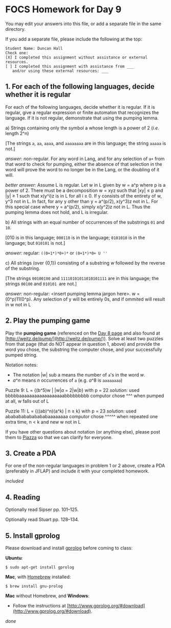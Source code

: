# FOCS Homework for Day 9

You may edit your answers into this file, or add a separate file in the same directory.

If you add a separate file, please include the following at the top:

```
Student Name: Duncan Hall
Check one:
[X] I completed this assignment without assistance or external resources.
[ ] I completed this assignment with assistance from ___
   and/or using these external resources: ___
```

## 1. For each of the following languages, decide whether it is regular

For each of the following languages, decide whether it is regular.  If it is regular, give a regular expression or finite automaton that recognizes the language.  If it is not regular, demonstrate that using the pumping lemma.

a) Strings containing only the symbol a whose length is a power of 2 (*i.e.* length 2^n)

[The strings `a`, `aa`, `aaaa`, and `aaaaaaaa` are in this language; the string `aaaaa` is not.]

*answer:* non-regular. For any word in Lang, and for any selection of `a+` from that word to check for pumping, either the absence of that selection in the word will prove the word to no longer be in the Lang, or the doubling of it will.

*better answer:* Assume L is regular. Let w in L given by w = a^p where p is a power of 2. There must be a decomposition w = xyz such that |xy| ≤ p and |y| ≥ 1 such that x(y^i)z is in L for all i ≥ 0. If y consists of the entirety of w, y^3 not in L. In fact, for any y other than y = a^(p/2), x(y^3)z not in L. For this special case where y = a^(p/2), simply x(y^2)z not in L. Thus the pumping lemma does not hold, and L is irregular.

b) All strings with an equal number of occurrences of the substrings `01` and `10`.

[010 is in this language; `000110` is in the language; `0101010` is in the language; but `010101` is not.]

*answer:* regular: `((0+1*)*0+)*` or `(0+1*)*0+ U ''`

c) All strings (over {0,1}) consisting of a substring _w_ followed by the reverse of the substring.

[The strings `00100100` and `11110101011010101111` are in this language; the strings `00100` and `010101 `are not.]

*answer:* non-regular: \<insert pumping lemma jargon here\>. w = (0^p)11(0^p). Any selection of y will be entirely 0s, and if ommited will result in w not in L

## 2. Play the pumping game

Play the **pumping game** (referenced on the [Day 8 page](https://sites.google.com/site/focs16fall/in-class-exercises/day-8) and also found at [http://weitz.de/pump/](http://weitz.de/pump/)).  Solve at least two puzzles from that page (that do NOT appear in question 1, above) and provide the word you chose, the substring the computer chose, and your successfully pumped string.

Notation notes:

- The notation |w| sub a means the number of `a`'s in the word _w_.
- _a_^_n_ means _n_ occurrences of `a` (e.g. _a_^8 is `aaaaaaaa`)

Puzzle 9: L = {(b^5)w | |w|_a_ = 2|w|_b_} with p = 22
*solution:* used bbbbbaaaaaaaaaaaaaaaaaabbbbbbbbb
                    computor chose   ^^^
            when pumped at all, w falls out of L

Puzzle 11: L = {((ab)^n)(a^k) | n ≥ k} with p = 23
*solution:* used ababababababababaaaaaaaa
                computor chose    ^^^^^
            when repeated one extra time, n < k and new w not in L

If you have other questions about notation (or anything else), please post them to [Piazza](https://piazza.com) so that we can clarify for everyone.

## 3. Create a PDA

For one of the non-regular languages in problem 1 or 2 above, create a PDA (preferably in JFLAP) and include it with your completed homework.

*included*

## 4. Reading

Optionally read Sipser pp. 101–125.

Optionally read Stuart pp. 128–134.

## 5. Install gprolog

Please download and install [gprolog](http://www.gprolog.org) before coming to class:

**Ubuntu**:

	$ sudo apt-get install gprolog

**Mac**, with [Homebrew](http://brew.sh) installed:

	$ brew install gnu-prolog

**Mac** without Homebrew, and **Windows**:

- Follow the instructions at [http://www.gprolog.org/#download](http://www.gprolog.org/#download).

*done*
